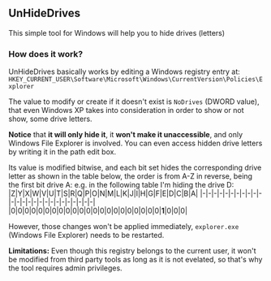 UnHideDrives
------------


This simple tool for Windows will help you to hide drives (letters) 

### How does it work?

UnHideDrives basically works by editing a Windows registry entry at:
`HKEY_CURRENT_USER\Software\Microsoft\Windows\CurrentVersion\Policies\Explorer`

The value to modify or create if it doesn't exist is `NoDrives` (DWORD value), that even Windows XP
takes into consideration in order to show or not show, some drive letters.

**Notice** that **it will only hide it**, it **won't make it unaccessible**, and only Windows File Explorer
is involved. You can even access hidden drive letters by writing it in the path edit box.

Its value is modified bitwise, and each bit set hides the corresponding drive letter
as shown in the table below, the order is from A-Z in reverse, being the first bit drive A:
e.g. in the following table I'm hiding the drive D:
|Z|Y|X|W|V|U|T|S|R|Q|P|O|N|M|L|K|J|I|H|G|F|E|D|C|B|A|
|-|-|-|-|-|-|-|-|-|-|-|-|-|-|-|-|-|-|-|-|-|-|-|-|-|-|
|0|0|0|0|0|0|0|0|0|0|0|0|0|0|0|0|0|0|0|0|0|0|**1**|0|0|0|

However, those changes won't be applied immediately, `explorer.exe` (Windows File Explorer) needs
to be restarted.

**Limitations:** Even though this registry belongs to the current user, it won't be modified from third party
tools as long as it is not evelated, so that's why the tool requires admin privileges.